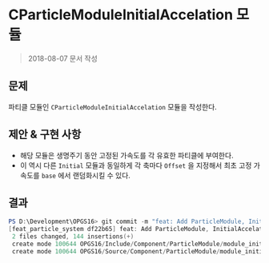 # CParticleModuleInitialAccelation 모듈

> 2018-08-07 문서 작성

## 문제

파티클 모듈인 `CParticleModuleInitialAccelation` 모듈을 작성한다.

## 제안 & 구현 사항

* 해당 모듈은 생명주기 동안 고정된 가속도를 각 유효한 파티클에 부여한다.
* 이 역시 다른 `Initial` 모듈과 동일하게 각 축마다 `Offset` 을 지정해서 최초 고정 가속도를 `base` 에서 랜덤화시킬 수 있다.

## 결과

``` powershell
PS D:\Development\OPGS16> git commit -m "feat: Add ParticleModule, InitialAccelation"
[feat_particle_system df22b65] feat: Add ParticleModule, InitialAccelation
 2 files changed, 144 insertions(+)
 create mode 100644 OPGS16/Include/Component/ParticleModule/module_initial_accelation.h
 create mode 100644 OPGS16/Source/Component/ParticleModule/module_initial_accelation.cc
```

